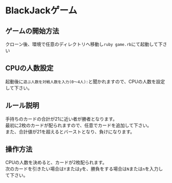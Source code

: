 # BlackJackゲーム

## ゲームの開始方法
クローン後、環境で任意のディレクトリへ移動し`ruby game.rb`にて起動して下さい


## CPUの人数設定
起動後に`遊ぶ人数を対戦人数を入力(0〜4人):`と聞かれますので、CPUの人数を設定して下さい。

## ルール説明
手持ちのカードの合計が21に近い者が勝者となります。  
最初に2枚のカードが配られますので、任意でカードを追加して下さい。  
また、合計値が21を超えるとバーストとなり、負けになります。

## 操作方法
CPUの人数を決めると、カードが2枚配られます。  
次のカードを引きたい場合は`Y`または`y`を、勝負をする場合は`N`または`n`を入力して下さい。  

